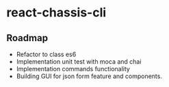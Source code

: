 # react-chassis-cli

## Roadmap
* Refactor to class es6
* Implementation unit test with moca and chai
* Implementation commands functionality
* Building GUI for json form feature and components.